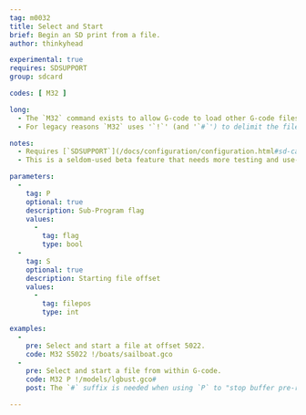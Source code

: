 ```yaml
---
tag: m0032
title: Select and Start
brief: Begin an SD print from a file.
author: thinkyhead

experimental: true
requires: SDSUPPORT
group: sdcard

codes: [ M32 ]

long:
  - The `M32` command exists to allow G-code to load other G-code files and run them as sub-programs. This can be useful to change the start / end gcode for a batch of files without having to edit them all.
  - For legacy reasons `M32` uses '`!`' (and '`#`') to delimit the filepath parameter. The filepath must be the last parameter.

notes:
  - Requires [`SDSUPPORT`](/docs/configuration/configuration.html#sd-card)
  - This is a seldom-used beta feature that needs more testing and use-cases.

parameters:
  -
    tag: P
    optional: true
    description: Sub-Program flag
    values:
      -
        tag: flag
        type: bool
  -
    tag: S
    optional: true
    description: Starting file offset
    values:
      -
        tag: filepos
        type: int

examples:
  -
    pre: Select and start a file at offset 5022.
    code: M32 S5022 !/boats/sailboat.gco
  -
    pre: Select and start a file from within G-code.
    code: M32 P !/models/lgbust.gco#
    post: The `#` suffix is needed when using `P` to "stop buffer pre-reading" so no commands after `M32` will go into the buffer until after it returns.

---
```


